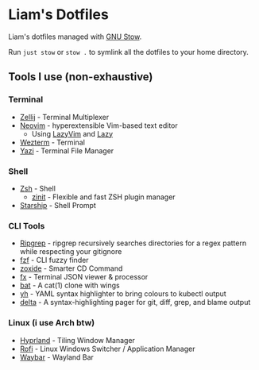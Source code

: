 # Liam's Dotfiles

Liam's dotfiles managed with [GNU Stow](https://www.gnu.org/software/stow/).

Run `just stow` or `stow .` to symlink all the dotfiles to your home directory.

## Tools I use (non-exhaustive)

### Terminal

- [Zellij](https://zellij.dev/) - Terminal Multiplexer
- [Neovim](https://neovim.io/) - hyperextensible Vim-based text editor
  - Using [LazyVim](https://www.lazyvim.org/) and [Lazy](https://github.com/folke/lazy.nvim)
- [Wezterm](https://wezfurlong.org/wezterm/index.html) - Terminal
- [Yazi](https://yazi-rs.github.io/) - Terminal File Manager

### Shell

- [Zsh](https://www.zsh.org/) - Shell
  - [zinit](https://github.com/zdharma-continuum/zinit) - Flexible and fast ZSH plugin manager
- [Starship](https://starship.rs/) - Shell Prompt

### CLI Tools

- [Ripgrep](https://github.com/BurntSushi/ripgrep) - ripgrep recursively searches directories for a regex pattern while respecting your gitignore
- [fzf](https://github.com/junegunn/fzf) - CLI fuzzy finder
- [zoxide](https://github.com/ajeetdsouza/zoxide) - Smarter CD Command
- [fx](https://github.com/antonmedv/fx) - Terminal JSON viewer & processor
- [bat](https://github.com/sharkdp/bat) - A cat(1) clone with wings
- [yh](https://github.com/andreazorzetto/yh) - YAML syntax highlighter to bring colours to kubectl output
- [delta](https://github.com/dandavison/delta) - A syntax-highlighting pager for git, diff, grep, and blame output

### Linux (i use Arch btw)

- [Hyprland](https://hyprland.org/) - Tiling Window Manager
- [Rofi](https://github.com/davatorium/rofi) - Linux Windows Switcher / Application Manager
- [Waybar](https://github.com/Alexays/Waybar) - Wayland Bar

